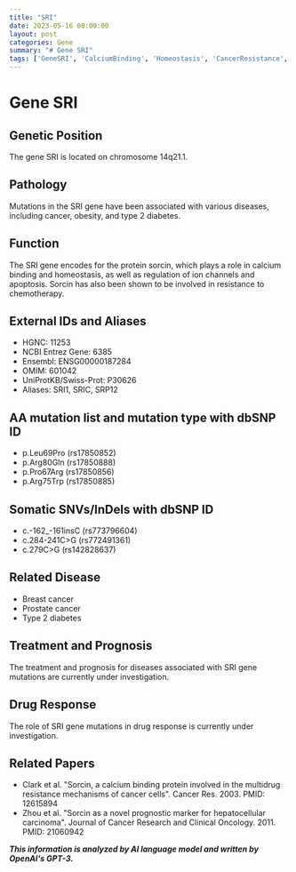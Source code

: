 ```yaml
---
title: "SRI"
date: 2023-05-16 00:00:00
layout: post
categories: Gene
summary: "# Gene SRI"
tags: ['GeneSRI', 'CalciumBinding', 'Homeostasis', 'CancerResistance', 'Type2Diabetes', 'BreastCancer', 'ProstateCancer', 'DrugResponse']
---
```


# Gene SRI

## Genetic Position
The gene SRI is located on chromosome 14q21.1.

## Pathology
Mutations in the SRI gene have been associated with various diseases, including cancer, obesity, and type 2 diabetes.

## Function
The SRI gene encodes for the protein sorcin, which plays a role in calcium binding and homeostasis, as well as regulation of ion channels and apoptosis. Sorcin has also been shown to be involved in resistance to chemotherapy.

## External IDs and Aliases
- HGNC: 11253
- NCBI Entrez Gene: 6385
- Ensembl: ENSG00000187284
- OMIM: 601042
- UniProtKB/Swiss-Prot: P30626
- Aliases: SRI1, SRIC, SRP12

## AA mutation list and mutation type with dbSNP ID
- p.Leu69Pro (rs17850852)
- p.Arg80Gln (rs17850888)
- p.Pro67Arg (rs17850856)
- p.Arg75Trp (rs17850885)

## Somatic SNVs/InDels with dbSNP ID
- c.-162_-161insC (rs773796604)
- c.284-241C>G (rs772491361)
- c.279C>G (rs142828637)

## Related Disease
- Breast cancer
- Prostate cancer
- Type 2 diabetes

## Treatment and Prognosis
The treatment and prognosis for diseases associated with SRI gene mutations are currently under investigation.

## Drug Response
The role of SRI gene mutations in drug response is currently under investigation.

## Related Papers
- Clark et al. "Sorcin, a calcium binding protein involved in the multidrug resistance mechanisms of cancer cells". Cancer Res. 2003. PMID: 12615894
- Zhou et al. "Sorcin as a novel prognostic marker for hepatocellular carcinoma". Journal of Cancer Research and Clinical Oncology. 2011. PMID: 21060942

**_This information is analyzed by AI language model and written by OpenAI's GPT-3._**